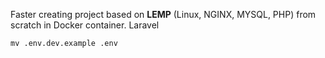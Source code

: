 Faster creating project based on **LEMP** (Linux, NGINX, MYSQL, PHP) from scratch in Docker container. Laravel

```text
mv .env.dev.example .env
```